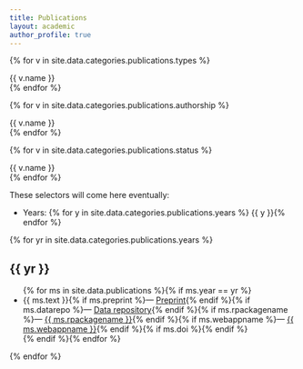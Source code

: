 ```yaml
---
title: Publications
layout: academic
author_profile: true
---
```


<aside class="sidebar__control sticky">

  <p>{% for v in site.data.categories.publications.types %}<div class="btn btn--small select-type-{{ v.id }}">{{ v.name }}</div>{% endfor %}</p>
  <p>{% for v in site.data.categories.publications.authorship %}<div class="btn select-type-{{ v.id }}">{{ v.name }}</div>{% endfor %}</p>
  <p>{% for v in site.data.categories.publications.status %}<div class="btn select-type-{{ v.id }}">{{ v.name }}</div>{% endfor %}</p>

</aside>

These selectors will come here eventually:

- Years: {% for y in site.data.categories.publications.years %} {{ y }}{% endfor %}

{% for yr in site.data.categories.publications.years %}
<h2 id="year-{{ yr }}">{{ yr }}</h2>
<ul>
{% for ms in site.data.publications %}{% if ms.year == yr %}
  <li class="publ-type-{{ ms.type }} publ-auth-{{ ms.authorship }} publ-status-{{ ms.status }}">
    {{ ms.text }}{% if ms.preprint %}&mdash; <a href="{{ ms.preprint }}">Preprint</a>{% endif %}{% if ms.datarepo %}&mdash; <a href="{{ ms.datarepo }}">Data repository</a>{% endif %}{% if ms.rpackagename %}&mdash; <a href="{{ ms.rpackagelink }}">{{ ms.rpackagename }}</a>{% endif %}{% if ms.webappname %}&mdash; <a href="{{ ms.webapplink }}">{{ ms.webappname }}</a>{% endif %}{% if ms.doi %}<div data-badge-popover="bottom" style="display: inline-block;" data-badge-type="4" data-doi="{{ ms.doi }}" data-hide-no-mentions="true" class="altmetric-embed"></div>{% endif %}
    </li>
{% endif %}{% endfor %}
</ul>
{% endfor %}
<script type='text/javascript' src='https://d1bxh8uas1mnw7.cloudfront.net/assets/embed.js'></script>
